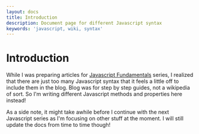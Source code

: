 ```yaml
---
layout: docs
title: Introduction
description: Document page for different Javascript syntax
keywords: 'javascript, wiki, syntax'
---
```


# Introduction
While I was preparing articles for [Javascript Fundamentals](/blog/javascript-fundamentals-what-is-javascript) series, I realized that there are just too many Javascript syntax that it feels a little off to include them in the blog. Blog was for step by step guides, not a wikipedia of sort. So I'm writing different Javascript methods and properties here instead! 

As a side note, it might take awhile before I continue with the next Javascript series as I'm focusing on other stuff at the moment. I will still update the docs from time to time though!
